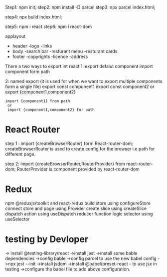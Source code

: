 Step1: npm init;
step2: npm install -D parcel
step3: npx parcel index.html;   <!-- This step is used to produce development build product -->
<!-- step3 can be change to npm run start or npm start by changing the package.json file  --> 
step4: npx build index.html;    <!-- This step is used to produce  producation build product -->

step5: npm i react
step6: npm i react-dom



 applayout
  - header
     -logo
     -links
  - body
     -search bar
     -resturant menu
       -resturant cards
  - footer
     -copyrights
     -licence
     -address





There a two ways to export int react 
1: export defalut  component
   import component form path

2: named export (it is used for when we want to export multiple components form a single file)
   export const component1
   export const component2
     or
    export  {component1,component2}

    import {component1} from path
     or
     import {component1,component2} for path


# React Router
  step 1 : import {createBrowserRouter} form React-router-dom;
     createBrowserRouter is used to create config for the browser i.e path for different page.
    

   step 2: import {createBrowserRouter,RouterProvider} from react-router-dom;
     RouterProvider is component provided by react-router-dom 

     

# Redux

npm @reduxjs/toolkit and react-redux
build store using configureStore
connect store and page using Provider
create slice  using createSlice
dispatch action using useDispatch
reducer function logic
selector  using useSelector

# testing by Devloper

-> install @testing-library/react
->install jest
->install some bable dependencies
->config bable
->config parcel to use the new babel config
->npx jest --init
->install jsdom
->install @babel/preset-react - to use jsx in testing
->configure the babel file to add above  configuration.
